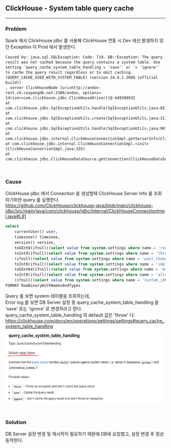 ## ClickHouse - System table query cache
 
---
### Problem
Spark 에서 ClickHouse jdbc 를 사용해 ClickHouse 연동 시 Dev 에선 발생하지 않던 Exception 이 Prod 에서 발생한다.
 ```
 Caused by: java.sql.SQLException: Code: 719. DB::Exception: The query result was not cached because the query contains a system table. Use setting `query_cache_system_table_handling = 'save'` or `= 'ignore'` to cache the query result regardless or to omit caching. (QUERY_CACHE_USED_WITH_SYSTEM_TABLE) (version 24.4.1.2088 (official build))
 , server ClickHouseNode [uri=http://andon-rest.ch.coupangdb.net:3306/andon, options={driver=com.clickhouse.jdbc.ClickHouseDriver}]@-449390932
 at com.clickhouse.jdbc.SqlExceptionUtils.handle(SqlExceptionUtils.java:85)
 at com.clickhouse.jdbc.SqlExceptionUtils.create(SqlExceptionUtils.java:31)
 at com.clickhouse.jdbc.SqlExceptionUtils.handle(SqlExceptionUtils.java:90)
 at com.clickhouse.jdbc.internal.ClickHouseConnectionImpl.getServerInfo(ClickHouseConnectionImpl.java:131)
 at com.clickhouse.jdbc.internal.ClickHouseConnectionImpl.<init>(ClickHouseConnectionImpl.java:335)
 at com.clickhouse.jdbc.ClickHouseDataSource.getConnection(ClickHouseDataSource.java:46)
 ```
 <br/>

### Cause
ClickHouse jdbc 에서 Connection 을 생성할때 ClickHouse Server Info 를 조회하기위한 query 를 실행한다.  
https://github.com/ClickHouse/clickhouse-java/blob/main/clickhouse-jdbc/src/main/java/com/clickhouse/jdbc/internal/ClickHouseConnectionImpl.java#L81

 ```SQL
 select
     currentUser() user,
     timezone() timezone,
     version() version,
     toUInt8(ifnull((select value from system.settings where name = 'readonly'), '0')) as readonly,
     toInt8(ifnull((select value from system.settings where name = 'throw_on_unsupported_query_inside_transaction'), '-1')) as throw_on_unsupported_query_inside_transaction,
     (ifnull((select value from system.settings where name = 'wait_changes_become_visible_after_commit_mode'), '')) as wait_changes_become_visible_after_commit_mode,
     toInt8(ifnull((select value from system.settings where name = 'implicit_transaction'), '-1')) as implicit_transaction,
     toUInt64(ifnull((select value from system.settings where name = 'max_insert_block_size'), '0')) as max_insert_block_size,
     toInt8(ifnull((select value from system.settings where name = 'allow_experimental_lightweight_delete'), '-1')) as allow_experimental_lightweight_delete,
     (ifnull((select value from system.settings where name = 'custom_jdbc_config'), '')) as custom_jdbc_config
 FORMAT RowBinaryWithNamesAndTypes
 ```
Query 를 보면 system 테이블을 조회하는데,  
Error log 를 보면 DB Server 설정 중 query_cache_system_table_handling 을 'save' 또는 'ignore' 로 변경하라고 한다.  
query_cache_system_table_handling 의 default 값은 'throw' 다.  
https://clickhouse.com/docs/en/operations/settings/settings#query_cache_system_table_handling
<img src="../images/clickhouse-query-cache.png" width="600px" height="240px" />
<br/>
<br/>

### Solution
DB Server 설정 변경 및 재시작이 필요하기 때문에 DB에 요청했고, 설정 변경 후 정상 동작한다.
<br/>
<br/>
<br/>
